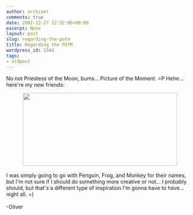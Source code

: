 ```yaml
---
author: archiver
comments: true
date: 2002-12-27 12:32:06+00:00
excerpt: None
layout: post
slug: regarding-the-potm
title: Regarding the POTM
wordpress_id: 1544
tags:
- oldpost
---
```


No not Priestess of the Moon, bums... Picture of the Moment. =P Hehe... here're my new friends:<br /><center><img src="http://www.oliverweb.com/gallery/friends.gif" width=415 height=196></center><br />I was simply going to go with Penguin, Frog, and Monkey for their names, but I'm not sure if I should do something more creative or not... I probably should, but that's a different type of inspiration I'm gonna have to have... night all. =)<br /><br />-Oliver
